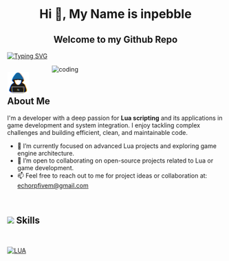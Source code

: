 <h1 align="center">Hi 👋, My Name is inpebble</h1>
<h2 align="center">Welcome to my Github Repo</h2>

[![Typing SVG](https://readme-typing-svg.demolab.com?font=JetBrains+Mono&size=22&pause=1000&color=33FF33¢er=true&vCenter=true&width=435&lines=Lua+Scripter;Game+Developer;Passionate+Problem+Solver)](https://git.io/typing-svg)

<a href="https://github.com/inpebble/">
<img align="right" alt="coding" width="400" src="https://user-images.githubusercontent.com/74038190/212749171-b84692a8-2b04-4e3b-93ca-ac14705da224.gif">
</a>

## <picture><img src = "https://github.com/0xAbdulKhalid/0xAbdulKhalid/raw/main/assets/mdImages/about_me.gif" width = 50px></picture> **About Me**

I'm a developer with a deep passion for **Lua scripting** and its applications in game development and system integration. I enjoy tackling complex challenges and building efficient, clean, and maintainable code.

- 🌱 I’m currently focused on advanced Lua projects and exploring game engine architecture.
- 👯 I’m open to collaborating on open-source projects related to Lua or game development.
- 📫 Feel free to reach out to me for project ideas or collaboration at: echorpfivem@gmail.com


<br>

## <img src="https://media2.giphy.com/media/QssGEmpkyEOhBCb7e1/giphy.gif?cid=ecf05e47a0n3gi1bfqntqmob8g9aid1oyj2wr3ds3mg700bl&rid=giphy.gif" width ="25"><b> Skills</b>
<br>
<p align="left"> 
  <a href="https://www.lua.org/manual/5.4/" target="_blank" rel="noreferrer"> 
    <img src="https://upload.wikimedia.org/wikipedia/commons/thumb/c/cf/Lua-Logo.svg/140px-Lua-Logo.svg.png" alt="LUA" width="40" height="40"/> 
  </a>
</p>
